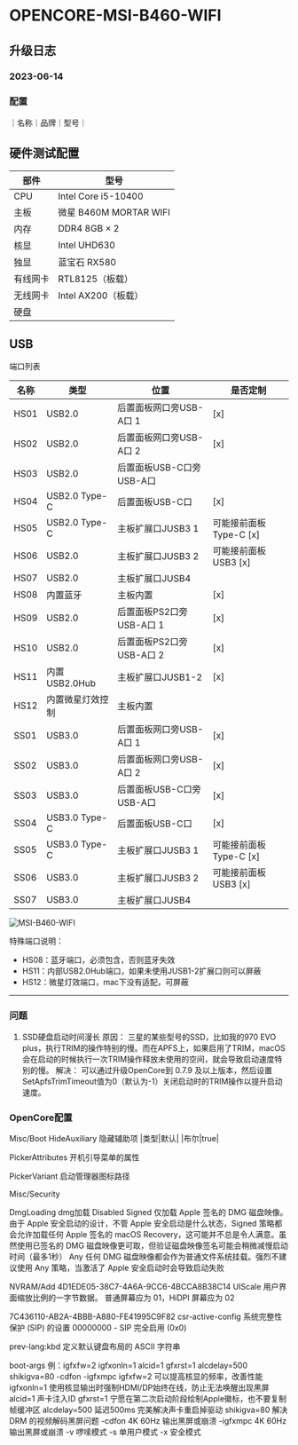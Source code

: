 # OPENCORE-MSI-B460-WIFI

## 升级日志
### 2023-06-14


### 配置
｜名称｜品牌｜型号｜

## 硬件测试配置

| 部件      | 型号                     |
| -------- | ------------------------ |
| CPU      | Intel Core i5-10400      |
| 主板     | 微星 B460M MORTAR WIFI    |
| 内存     |  DDR4  8GB × 2           |
| 核显     | Intel UHD630             |
| 独显     | 蓝宝石 RX580              |
| 有线网卡 | RTL8125（板载）            |
| 无线网卡 | Intel AX200（板载）        |
| 硬盘     |    |


## USB

端口列表

| 名称 | 类型             | 位置                      | 是否定制 |
| ---- | ---------------- | ------------------------- | --- |
| HS01 | USB2.0           | 后置面板网口旁USB-A口 1    | [x] |
| HS02 | USB2.0           | 后置面板网口旁USB-A口 2    | [x] |
| HS03 | USB2.0           | 后置面板USB-C口旁USB-A口   | |
| HS04 | USB2.0 Type-C    | 后置面板USB-C口           | [x] |
| HS05 | USB2.0 Type-C    | 主板扩展口JUSB3 1         | 可能接前面板 Type-C [x] |
| HS06 | USB2.0           | 主板扩展口JUSB3 2         | 可能接前面板 USB3 [x] |
| HS07 | USB2.0           | 主板扩展口JUSB4           |  |
| HS08 | 内置蓝牙          | 主板内置                  | [x] |
| HS09 | USB2.0           | 后置面板PS2口旁USB-A口 1   | [x] |
| HS10 | USB2.0           | 后置面板PS2口旁USB-A口 2   | [x] |
| HS11 | 内置USB2.0Hub    | 主板扩展口JUSB1-2          | [x] |
| HS12 | 内置微星灯效控制   | 主板内置                   |  |
| SS01 | USB3.0           | 后置面板网口旁USB-A口 1    | [x] |
| SS02 | USB3.0           | 后置面板网口旁USB-A口 2    | [x] |
| SS03 | USB3.0           | 后置面板USB-C口旁USB-A口   | [x] |
| SS04 | USB3.0 Type-C    | 后置面板USB-C口           | [x] |
| SS05 | USB3.0 Type-C    | 主板扩展口JUSB3 1         | 可能接前面板 Type-C [x] |
| SS06 | USB3.0           | 主板扩展口JUSB3 2         | 可能接前面板 USB3 [x] |
| SS07 | USB3.0           | 主板扩展口JUSB4           |  |

![MSI-B460-WIFI](https://github.com/mrchao/OPENCORE-MSI-B460-WIFI/assets/5938440/0709ed8d-c2ec-4598-9096-7430d55b4724)

特殊端口说明：

- HS08：蓝牙端口，必须包含，否则蓝牙失效
- HS11：内部USB2.0Hub端口，如果未使用JUSB1-2扩展口则可以屏蔽
- HS12：微星灯效端口，mac下没有适配，可屏蔽
---

### 问题
1. SSD硬盘启动时间漫长
原因：
三星的某些型号的SSD，比如我的970 EVO plus，执行TRIM的操作特别的慢。而在APFS上，如果启用了TRIM，macOS会在启动的时候执行一次TRIM操作释放未使用的空间，就会导致启动速度特别的慢。
解决：
可以通过升级OpenCore到 0.7.9 及以上版本，然后设置SetApfsTrimTimeout值为0（默认为-1）关闭启动时的TRIM操作以提升启动速度。

### OpenCore配置
Misc/Boot
HideAuxiliary 隐藏辅助项
|类型|默认|
|布尔|true|

PickerAttributes 开机引导菜单的属性

PickerVariant 启动管理器图标路径

Misc/Security

DmgLoading dmg加载
Disabled
Signed 仅加载 Apple 签名的 DMG 磁盘映像。由于 Apple 安全启动的设计，不管 Apple 安全启动是什么状态，Signed 策略都会允许加载任何 Apple 签名的 macOS Recovery，这可能并不总是令人满意。虽然使用已签名的 DMG 磁盘映像更可取，但验证磁盘映像签名可能会稍微减慢启动时间（最多1秒）
Any 任何 DMG 磁盘映像都会作为普通文件系统挂载。强烈不建议使用 Any 策略，当激活了 Apple 安全启动时会导致启动失败

NVRAM/Add
4D1EDE05-38C7-4A6A-9CC6-4BCCA8B38C14
  UIScale 用户界面缩放比例的一字节数据。
    普通屏幕应为 01，HiDPI 屏幕应为 02
    
7C436110-AB2A-4BBB-A880-FE41995C9F82
  csr-active-config 系统完整性保护 (SIP) 的设置
    00000000 - SIP 完全启用 (0x0)
    
  prev-lang:kbd 定义默认键盘布局的 ASCII 字符串
  
  boot-args
  例：igfxfw=2 igfxonln=1 alcid=1 gfxrst=1 alcdelay=500 shikigva=80 -cdfon -igfxmpc
  igfxfw=2 可以提高核显的频率，改善性能
  igfxonln=1 使用核显输出时强制HDMI/DP始终在线，防止无法唤醒出现黑屏
  alcid=1 声卡注入ID
  gfxrst=1 宁愿在第二次启动阶段绘制Apple徽标，也不要复制帧缓冲区
  alcdelay=500 延迟500ms 完美解决声卡重启掉驱动
  shikigva=80 解决 DRM 的视频解码黑屏问题
  -cdfon 4K 60Hz 输出黑屏或崩溃
  -igfxmpc 4K 60Hz 输出黑屏或崩溃
  -v 啰嗦模式
  -s 单用户模式
  -x 安全模式

